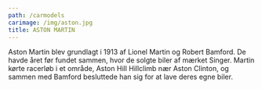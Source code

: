 ```yaml
---
path: /carmodels
carimage: /img/aston.jpg
title: ASTON MARTIN
---
```

Aston Martin blev grundlagt i 1913 af Lionel Martin og Robert Bamford. De havde året før fundet sammen, hvor de solgte biler af mærket Singer. Martin kørte racerløb i et område, Aston Hill Hillclimb nær Aston Clinton, og sammen med Bamford besluttede han sig for at lave deres egne biler.

